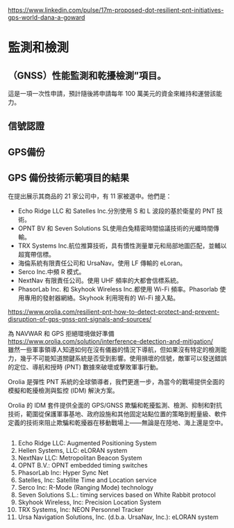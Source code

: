 https://www.linkedin.com/pulse/17m-proposed-dot-resilient-pnt-initiatives-gps-world-dana-a-goward 

# 監測和檢測
## （GNSS）性能監測和乾擾檢測”項目。
這是一項一次性申請，預計隨後將申請每年 100 萬美元的資金來維持和運營該能力。

## 信號認證

## GPS備份



## GPS 備份技術示範項目的結果
在提出展示其商品的 21 家公司中，有 11 家被選中。他們是：

- Echo Ridge LLC 和 Satelles Inc.分別使用 S 和 L 波段的基於衛星的 PNT 技術。
- OPNT BV 和 Seven Solutions SL使用白兔精密時間協議技術的光纖時間傳輸。
- TRX Systems Inc.航位推算技術，具有慣性測量單元和局部地圖匹配，並輔以超寬帶信標。
- 海倫系統有限責任公司和 UrsaNav。使用 LF 傳輸的 eLoran。
- Serco Inc.中頻 R 模式。
- NextNav 有限責任公司。使用 UHF 頻率的大都會信標系統。
- PhasorLab Inc. 和 Skyhook Wireless Inc.都使用 Wi-Fi 頻率。Phasorlab 使用專用的發射器網絡。Skyhook 利用現有的 Wi-Fi 接入點。

<https://www.orolia.com/resilient-pnt-how-to-detect-protect-and-prevent-disruption-of-gps-gnss-pnt-signals-and-sources/>

為 NAVWAR 和 GPS 拒絕環境做好準備   <https://www.orolia.com/solution/interference-detection-and-mitigation/>  
雖然一些軍事領導人知道如何在沒有儀器的情況下導航，但如果沒有特定的檢測能力，幾乎不可能知道關鍵系統是否受到影響。使用損壞的信號，敵軍可以發送錯誤的定位、導航和授時 (PNT) 數據來破壞或擊敗軍事行動。

Orolia 是彈性 PNT 系統的全球領導者，我們更進一步，為當今的戰場提供全面的模擬和乾擾檢測與監控 (IDM) 解決方案。

Orolia 的 IDM 套件提供全面的 GPS/GNSS 欺騙和乾擾監測、檢測、抑制和對抗技術，範圍從保護軍事基地、政府設施和其他固定站點位置的策略到輕量級、軟件定義的技術來阻止欺騙和乾擾器在移動戰場上——無論是在陸地、海上還是空中。


## 
1. Echo Ridge LLC: Augmented Positioning System
2. Hellen Systems, LLC: eLORAN system
3. NextNav LLC: Metropolitan Beacon System
4. OPNT B.V.: OPNT embedded timing switches
5. PhasorLab Inc: Hyper Sync Net
6. Satelles, Inc: Satellite Time and Location service
7. Serco Inc: R-Mode (Ranging Mode) technology
8. Seven Solutions S.L.: timing services based on White Rabbit protocol
9. Skyhook Wireless, Inc: Precision Location System
10. TRX Systems, Inc: NEON Personnel Tracker
11. Ursa Navigation Solutions, Inc. (d.b.a. UrsaNav, Inc.): eLORAN system
